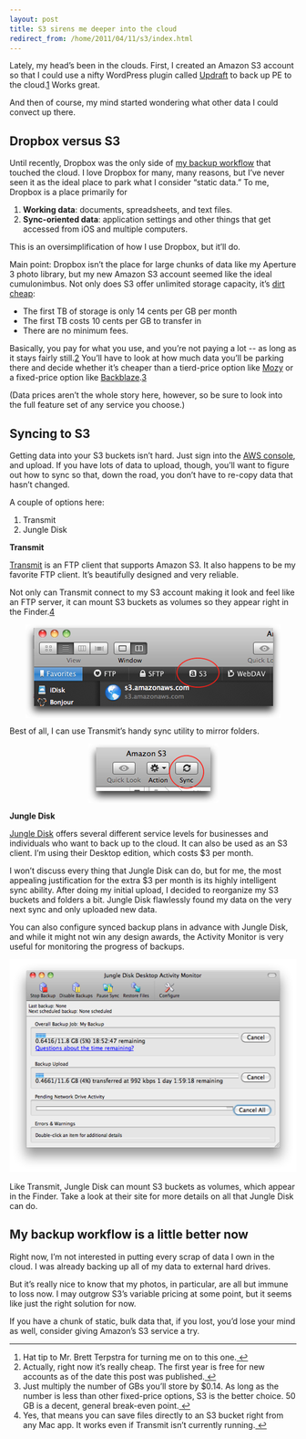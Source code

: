 ```yaml
---
layout: post
title: S3 sirens me deeper into the cloud
redirect_from: /home/2011/04/11/s3/index.html
---
```

<p>Lately, my head’s been in the clouds.
First, I created an Amazon S3 account so that I could use a nifty WordPress plugin called <a href="http://wordpress.org/extend/plugins/updraft/">Updraft</a> to back up PE to the cloud.<a id="fnref:f1" class="footnote" title="see footnote" href="#fn:f1">1</a> Works great.</p>
<p>And then of course, my mind started wondering what other data I could convect up there.</p>
<h2 id="dropboxversuss3">Dropbox versus S3</h2>
<p>Until recently, Dropbox was the only side of <a href="http://www.practicallyefficient.com/2010/10/29/the-right-side-of-inertia-a-backup-workflow-story/">my backup workflow</a> that touched the cloud. I love Dropbox for many, many reasons, but I’ve never seen it as the ideal place to park what I consider “static data.” To me, Dropbox is a place primarily for</p>
<ol>
<li><strong>Working data</strong>: documents, spreadsheets, and text files.</li>
<li><strong>Sync-oriented data</strong>: application settings and other things that get accessed from iOS and multiple computers.</li>
</ol>
<p>This is an oversimplification of how I use Dropbox, but it’ll do.</p>
<p>Main point: Dropbox isn’t the place for large chunks of data like my Aperture 3 photo library, but my new Amazon S3 account seemed like the ideal cumulonimbus. Not only does S3 offer unlimited storage capacity, it’s <a href="http://aws.amazon.com/s3/pricing/">dirt cheap</a>:</p>
<ul>
<li>The first TB of storage is only 14 cents per GB per month</li>
<li>The first TB costs 10 cents per GB to transfer in</li>
<li>There are no minimum fees.</li>
</ul>
<p>Basically, you pay for what you use, and you’re not paying a lot -- as long as it stays fairly still.<a id="fnref:f4" class="footnote" title="see footnote" href="#fn:f4">2</a> You’ll have to look at how much data you’ll be parking there and decide whether it’s cheaper than a tierd-price option like <a href="http://mozy.com/">Mozy</a> or a fixed-price option like <a href="http://www.backblaze.com/">Backblaze</a>.<a id="fnref:f3" class="footnote" title="see footnote" href="#fn:f3">3</a></p>
<p>(Data prices aren’t the whole story here, however, so be sure to look into the full feature set of any service you choose.)</p>
<h2 id="syncingtos3">Syncing to S3</h2>
<p>Getting data into your S3 buckets isn’t hard. Just sign into the <a href="http://aws.amazon.com/console/">AWS console</a>, and upload. If you have lots of data to upload, though, you’ll want to figure out how to sync so that, down the road, you don’t have to re-copy data that hasn’t changed.</p>
<p>A couple of options here:</p>
<ol>
<li>Transmit</li>
<li>Jungle Disk</li>
</ol>
<p><strong>Transmit</strong></p>
<p><a href="http://www.panic.com/transmit/">Transmit</a> is an FTP client that supports Amazon S3. It also happens to be my favorite FTP client. It’s beautifully designed and very reliable.</p>
<p>Not only can Transmit connect to my S3 account making it look and feel like an FTP server, it can mount S3 buckets as volumes so they appear right in the Finder.<a id="fnref:f2" class="footnote" title="see footnote" href="#fn:f2">4</a></p>
<p><a href="/img/transmit-s3-pe.png"><img class="aligncenter size-full wp-image-3994" style="display: block; margin-left: auto; margin-right: auto;" title="transmit-s3-pe" src="/img/transmit-s3-pe.png" alt="" width="448" height="164" /></a></p>
<p>Best of all, I can use Transmit’s handy sync utility to mirror folders.</p>
<p><a href="/img/transmit-sync-pe.png"><img class="aligncenter size-full wp-image-3995" style="display: block; margin-left: auto; margin-right: auto;" title="transmit-sync-pe" src="/img/transmit-sync-pe.png" alt="" width="228" height="104" /></a></p>
<p><strong>Jungle Disk</strong></p>
<p><a href="https://www.jungledisk.com/">Jungle Disk</a> offers several different service levels for businesses and individuals who want to back up to the cloud. It can also be used as an S3 client.  I’m using their Desktop edition, which costs $3 per month.</p>
<p>I won’t discuss every thing that Jungle Disk can do, but for me, the most appealing justification for the extra $3 per month is its highly intelligent sync ability. After doing my initial upload, I decided to reorganize my S3 buckets and folders a bit. Jungle Disk flawlessly found my data on the very next sync and only uploaded new data.</p>
<p>You can also configure synced backup plans in advance with Jungle Disk, and while it might not win any design awards, the Activity Monitor is very useful for monitoring the progress of backups.</p>
<p><img class="aligncenter" title="jungle-pe.png" src="/img/jungle-pe.png" border="0" alt="Jungle pe" width="529" height="373" /></p>
<p>Like Transmit, Jungle Disk can mount S3 buckets as volumes, which appear in the Finder.  Take a look at their site for more details on all that Jungle Disk can do.</p>
<h2 id="mybackupworkflowisbetternow">My backup workflow is a little better now</h2>
<p>Right now, I’m not interested in putting every scrap of data I own in the cloud.  I was already backing up all of my data to external hard drives.</p>
<p>But it’s really nice to know that my photos, in particular, are all but immune to loss now. I may outgrow S3’s variable pricing at some point, but it seems like just the right solution for now.</p>
<p>If you have a chunk of static, bulk data that, if you lost, you’d lose your mind as well, consider giving Amazon’s S3 service a try.</p>
<div class="footnotes">
<hr />
<ol>
<li id="fn:f1">Hat tip to Mr. Brett Terpstra for turning me on to this one.<a class="reversefootnote" title="return to article" href="#fnref:f1"> ↩</a></li>
<li id="fn:f4">Actually, right now it’s really cheap. The first year is free for new accounts as of the date this post was published.<a class="reversefootnote" title="return to article" href="#fnref:f4"> ↩</a></li>
<li id="fn:f3">Just multiply the number of GBs you’ll store by $0.14. As long as the number is less than other fixed-price options, S3 is the better choice. 50 GB is a decent, general break-even point.<a class="reversefootnote" title="return to article" href="#fnref:f3"> ↩</a></li>
<li id="fn:f2">Yes, that means you can save files directly to an S3 bucket right from any Mac app. It works even if Transmit isn’t currently running.<a class="reversefootnote" title="return to article" href="#fnref:f2"> ↩</a></li>
</ol>
</div>
<p><script type="text/javascript">// <![CDATA[
window.onload = function(){var div = document.getElementById('contentdiv'),oldscroll = 310;div.scrollTop = oldscroll;}
// ]]</p>

